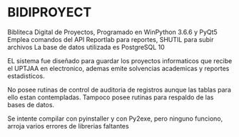 # BIDIPROYECT
Bibliteca Digital de Proyectos, Programado en WinPython 3.6.6 y PyQt5 
Emplea comandos del API Reportlab para reportes, SHUTIL para subir archivos
La base de datos utilizada es PostgreSQL 10

EL sistema fue diseñado para guardar los proyectos informaticos que recibe el UPTJAA en electronico, 
ademas emite solvencias academicas y reportes estadisticos.

No posee rutinas de control de auditoria de registros aunque las tablas para ello estan contempladas.
Tampoco posee rutinas para respaldo de las bases de datos.

Se intente compilar con pyinstaller y con Py2exe, pero ninguno funciono, arroja varios errores de librerias faltantes

